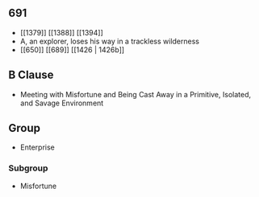 ## 691
- [[1379]] [[1388]] [[1394]] 
- A, an explorer, loses his way in a trackless wilderness
- [[650]] [[689]] [[1426 | 1426b]] 

## B Clause
- Meeting with Misfortune and Being Cast Away in a Primitive, Isolated, and Savage Environment

## Group
- Enterprise

### Subgroup
- Misfortune

